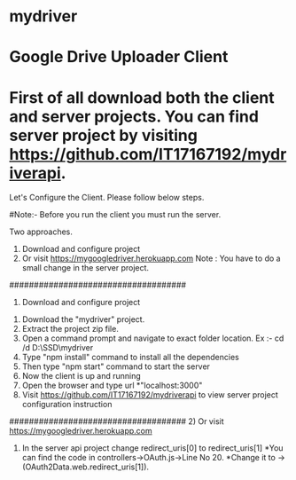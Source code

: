 # mydriver
Google Drive Uploader Client
=============================================================================================================================================
First of all download both the client and server projects. You can find server project by visiting https://github.com/IT17167192/mydriverapi.
=============================================================================================================================================
Let's Configure the Client. Please follow below steps.

#Note:- Before you run the client you must run the server.

Two approaches.
1) Download and configure project
2) Or visit https://mygoogledriver.herokuapp.com
Note : You have to do a small change in the server project.

####################################
1) Download and configure project
  1. Download the "mydriver" project.
  2. Extract the project zip file.
  3. Open a command prompt and navigate to exact folder location. Ex :- cd /d D:\SSD\mydriver
  4. Type "npm install" command to install all the dependencies
  5. Then type "npm start" command to start the server
  6. Now the client is up and running
  7. Open the browser and type url *"localhost:3000"
  8. Visit https://github.com/IT17167192/mydriverapi to view server project configuration instruction

####################################
2) Or visit https://mygoogledriver.herokuapp.com
  1. In the server api project change redirect_uris[0] to redirect_uris[1]
     *You can find the code in controllers->OAuth.js->Line No 20.
     *Change it to -> (OAuth2Data.web.redirect_uris[1]).

